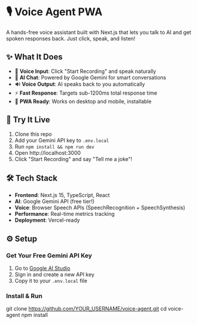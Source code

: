 # 🎙️ Voice Agent PWA

A hands-free voice assistant built with Next.js that lets you talk to AI and get spoken responses back. Just click, speak, and listen!

## ✨ What It Does

- 🎤 **Voice Input**: Click "Start Recording" and speak naturally
- 🤖 **AI Chat**: Powered by Google Gemini for smart conversations  
- 🔊 **Voice Output**: AI speaks back to you automatically
- ⚡ **Fast Response**: Targets sub-1200ms total response time
- 📱 **PWA Ready**: Works on desktop and mobile, installable

## 🚀 Try It Live

1. Clone this repo
2. Add your Gemini API key to `.env.local`
3. Run `npm install && npm run dev`
4. Open http://localhost:3000
5. Click "Start Recording" and say "Tell me a joke"!

## 🛠️ Tech Stack

- **Frontend**: Next.js 15, TypeScript, React
- **AI**: Google Gemini API (free tier!)
- **Voice**: Browser Speech APIs (SpeechRecognition + SpeechSynthesis)
- **Performance**: Real-time metrics tracking
- **Deployment**: Vercel-ready

## ⚙️ Setup

### Get Your Free Gemini API Key
1. Go to [Google AI Studio](https://makersuite.google.com/app/apikey)
2. Sign in and create a new API key
3. Copy it to your `.env.local` file

### Install & Run
git clone https://github.com/YOUR_USERNAME/voice-agent.git
cd voice-agent
npm install

